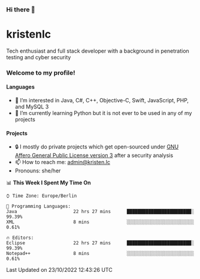 ### Hi there 👋

# kristenlc

Tech enthusiast and full stack developer with a background in penetration testing and cyber security

### Welcome to my profile!

#### Languages
- 👀 I’m interested in Java, C#, C++, Objective-C, Swift, JavaScript, PHP, and MySQL 3
- 📖 I’m currently learning Python but it is not ever to be used in any of my projects

#### Projects
- 🔒 I mostly do private projects which get open-sourced under [GNU Affero General Public License version 3](https://www.fsf.org/bulletin/2021/fall/the-fundamentals-of-the-agplv3) after a security analysis
- 📫 How to reach me: admin@kristen.lc
- Pronouns: she/her

<!--START_SECTION:waka-->
📊 **This Week I Spent My Time On** 

```text
⌚︎ Time Zone: Europe/Berlin

💬 Programming Languages: 
Java                     22 hrs 27 mins      ████████████████████████░   99.39% 
XML                      8 mins              ░░░░░░░░░░░░░░░░░░░░░░░░░   0.61%

🔥 Editors: 
Eclipse                  22 hrs 27 mins      ████████████████████████░   99.39% 
Notepad++                8 mins              ░░░░░░░░░░░░░░░░░░░░░░░░░   0.61%

```


 Last Updated on 23/10/2022 12:43:26 UTC
<!--END_SECTION:waka-->
